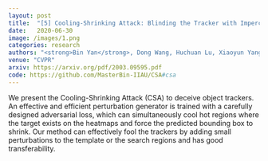 ```yaml
---
layout: post
title:  "[5] Cooling-Shrinking Attack: Blinding the Tracker with Imperceptible Noises"
date:   2020-06-30
image: /images/1.png
categories: research
authors: "<strong>Bin Yan</strong>, Dong Wang, Huchuan Lu, Xiaoyun Yang"
venue: "CVPR"
arxiv: https://arxiv.org/pdf/2003.09595.pdf
code: https://github.com/MasterBin-IIAU/CSA#csa
---
```


We present the Cooling-Shrinking Attack (CSA) to deceive object trackers. An effective and efficient perturbation generator is trained with a carefully designed adversarial loss, which can simultaneously cool hot regions where the target exists on the heatmaps and force the predicted bounding box to shrink. Our method can effectively fool the trackers by adding small perturbations to the template or the search regions and has good transferability.